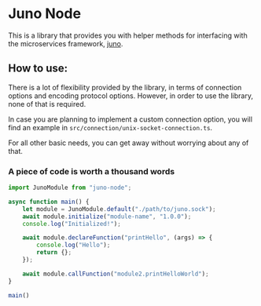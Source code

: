 # Juno Node

This is a library that provides you with helper methods for interfacing with the microservices framework, [juno](https://github.com/bytesonus/juno).

## How to use:

There is a lot of flexibility provided by the library, in terms of connection options and encoding protocol options. However, in order to use the library, none of that is required.

In case you are planning to implement a custom connection option, you will find an example in `src/connection/unix-socket-connection.ts`.

For all other basic needs, you can get away without worrying about any of that.

### A piece of code is worth a thousand words

```js
import JunoModule from "juno-node";

async function main() {
    let module = JunoModule.default("./path/to/juno.sock");
    await module.initialize("module-name", "1.0.0");
    console.log("Initialized!");

    await module.declareFunction("printHello", (args) => {
        console.log("Hello");
        return {};
    });

    await module.callFunction("module2.printHelloWorld");
}

main()
```
